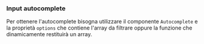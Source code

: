 ### Input autocomplete

Per ottenere l'autocomplete bisogna utilizzare il componente `Autocomplete` e la proprietà `options` che contiene l'array da filtrare oppure la funzione che dinamicamente restituirà un array. 

<!-- STORY -->